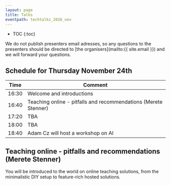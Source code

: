 ```yaml
---
layout: page
title: Talks
eventpath: techtalks_2016_nov
---
```


* TOC
{:toc}



We do not publish presenters email adresses, so any questions to the presenters should be directed to [the organisers](mailto:{{ site.email }}) and we will forward your questions.


## Schedule for Thursday November 24th


| Time  | Comment |
| ------------- | ------------- |
| 16:30 | Welcome and introductions |
| 16:40 | Teaching online - pitfalls and recommendations (Merete Stenner) |
| 17:20 | TBA |
| 18:00 | TBA |
| 18:40 | Adam Cz will host a workshop on AI |


## Teaching online - pitfalls and recommendations (Merete Stenner)

You will be introduced to the world on online teaching solutions, from the minimalistic DIY setup to feature-rich hosted solutions.
